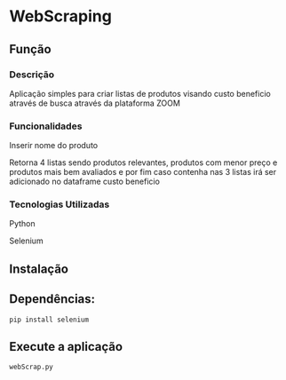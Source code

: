 # WebScraping

## Função

### Descrição
Aplicação simples para criar listas de produtos visando custo beneficio através de busca através da plataforma ZOOM

### Funcionalidades
Inserir nome do produto

Retorna 4 listas sendo produtos relevantes, produtos com menor preço e produtos mais bem avaliados e por fim caso contenha nas 3 listas irá ser adicionado no dataframe custo beneficio

### Tecnologias Utilizadas
Python

Selenium

## Instalação

## Dependências:
```DEPENDENCIAS
pip install selenium
```


## Execute a aplicação
```START
webScrap.py
```
